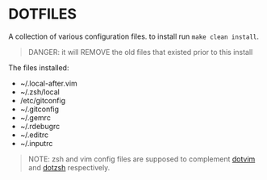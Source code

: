 # DOTFILES

A collection of various configuration files. to install run `make clean install`.

> DANGER: it will REMOVE the old files that existed prior to this install

The files installed:

* ~/.local-after.vim
* ~/.zsh/local
* /etc/gitconfig
* ~/.gitconfig
* ~/.gemrc
* ~/.rdebugrc
* ~/.editrc
* ~/.inputrc

> NOTE: zsh and vim config files are supposed to complement [dotvim][dotvim] and
> [dotzsh][dotzsh] respectively.

[dotvim]: http://github.com/astrails/dotvim
[dotzsh]: http://github.com/astrails/dotzsh

